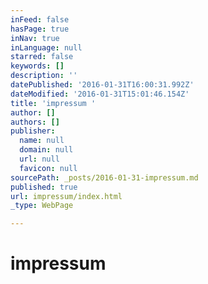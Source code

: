 ```yaml
---
inFeed: false
hasPage: true
inNav: true
inLanguage: null
starred: false
keywords: []
description: ''
datePublished: '2016-01-31T16:00:31.992Z'
dateModified: '2016-01-31T15:01:46.154Z'
title: 'impressum '
author: []
authors: []
publisher:
  name: null
  domain: null
  url: null
  favicon: null
sourcePath: _posts/2016-01-31-impressum.md
published: true
url: impressum/index.html
_type: WebPage

---
```

# impressum